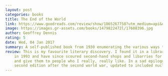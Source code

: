 ```yaml
---
layout: post
categories: books
title: The End of the World
link: https://www.goodreads.com/review/show/1865267758?utm_medium=api&utm_source=rss
image: https://images.gr-assets.com/books/1479822472l/17608396.jpg
author: Geoffrey Dennis
rating: 5
date: Wed, 04 Jan 2017
summary: A self-published book from 1930 enumerating the various ways the world might end.
review: This is my favourite literary discovery. I found it in a library in Albuquerque, New Mexico
    in 1993 and have since scoured second-hand shops and libarries for copies. I have 12
    and give them to people who I really, really like. In a sad epilogue, Dennis wrote a
    second edition after the second world war, updated to included nuclear armageddon.
---
```




